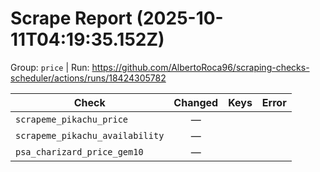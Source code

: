 # Scrape Report (2025-10-11T04:19:35.152Z)

Group: `price`  |  Run: https://github.com/AlbertoRoca96/scraping-checks-scheduler/actions/runs/18424305782

| Check | Changed | Keys | Error |
|---|:---:|:--|:--|
| `scrapeme_pikachu_price` | — |  |  |
| `scrapeme_pikachu_availability` | — |  |  |
| `psa_charizard_price_gem10` | — |  |  |

